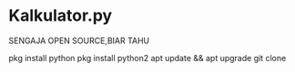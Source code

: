 # Kalkulator.py

SENGAJA OPEN SOURCE,BIAR TAHU

pkg install python
pkg install python2
apt update && apt upgrade
git clone 
